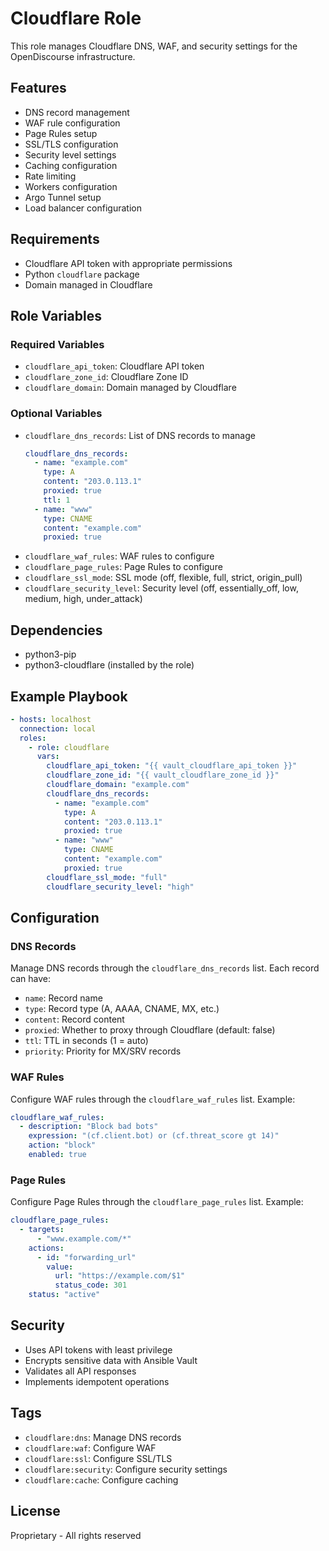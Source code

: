 # Cloudflare Role

This role manages Cloudflare DNS, WAF, and security settings for the OpenDiscourse infrastructure.

## Features

- DNS record management
- WAF rule configuration
- Page Rules setup
- SSL/TLS configuration
- Security level settings
- Caching configuration
- Rate limiting
- Workers configuration
- Argo Tunnel setup
- Load balancer configuration

## Requirements

- Cloudflare API token with appropriate permissions
- Python `cloudflare` package
- Domain managed in Cloudflare

## Role Variables

### Required Variables

- `cloudflare_api_token`: Cloudflare API token
- `cloudflare_zone_id`: Cloudflare Zone ID
- `cloudflare_domain`: Domain managed by Cloudflare

### Optional Variables

- `cloudflare_dns_records`: List of DNS records to manage
  ```yaml
  cloudflare_dns_records:
    - name: "example.com"
      type: A
      content: "203.0.113.1"
      proxied: true
      ttl: 1
    - name: "www"
      type: CNAME
      content: "example.com"
      proxied: true
  ```
- `cloudflare_waf_rules`: WAF rules to configure
- `cloudflare_page_rules`: Page Rules to configure
- `cloudflare_ssl_mode`: SSL mode (off, flexible, full, strict, origin_pull)
- `cloudflare_security_level`: Security level (off, essentially_off, low, medium, high, under_attack)

## Dependencies

- python3-pip
- python3-cloudflare (installed by the role)

## Example Playbook

```yaml
- hosts: localhost
  connection: local
  roles:
    - role: cloudflare
      vars:
        cloudflare_api_token: "{{ vault_cloudflare_api_token }}"
        cloudflare_zone_id: "{{ vault_cloudflare_zone_id }}"
        cloudflare_domain: "example.com"
        cloudflare_dns_records:
          - name: "example.com"
            type: A
            content: "203.0.113.1"
            proxied: true
          - name: "www"
            type: CNAME
            content: "example.com"
            proxied: true
        cloudflare_ssl_mode: "full"
        cloudflare_security_level: "high"
```

## Configuration

### DNS Records

Manage DNS records through the `cloudflare_dns_records` list. Each record can have:
- `name`: Record name
- `type`: Record type (A, AAAA, CNAME, MX, etc.)
- `content`: Record content
- `proxied`: Whether to proxy through Cloudflare (default: false)
- `ttl`: TTL in seconds (1 = auto)
- `priority`: Priority for MX/SRV records

### WAF Rules

Configure WAF rules through the `cloudflare_waf_rules` list. Example:

```yaml
cloudflare_waf_rules:
  - description: "Block bad bots"
    expression: "(cf.client.bot) or (cf.threat_score gt 14)"
    action: "block"
    enabled: true
```

### Page Rules

Configure Page Rules through the `cloudflare_page_rules` list. Example:

```yaml
cloudflare_page_rules:
  - targets:
      - "www.example.com/*"
    actions:
      - id: "forwarding_url"
        value:
          url: "https://example.com/$1"
          status_code: 301
    status: "active"
```

## Security

- Uses API tokens with least privilege
- Encrypts sensitive data with Ansible Vault
- Validates all API responses
- Implements idempotent operations

## Tags

- `cloudflare:dns`: Manage DNS records
- `cloudflare:waf`: Configure WAF
- `cloudflare:ssl`: Configure SSL/TLS
- `cloudflare:security`: Configure security settings
- `cloudflare:cache`: Configure caching

## License

Proprietary - All rights reserved
